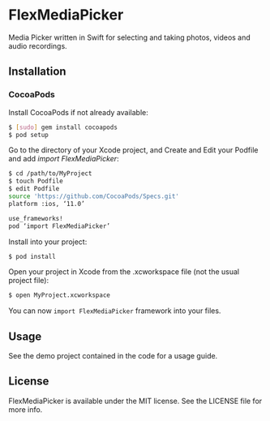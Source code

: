 # FlexMediaPicker
Media Picker written in Swift for selecting and taking photos, videos and audio recordings.

## Installation

### CocoaPods

Install CocoaPods if not already available:

``` bash
$ [sudo] gem install cocoapods
$ pod setup
```
Go to the directory of your Xcode project, and Create and Edit your Podfile and add _import FlexMediaPicker_:

``` bash
$ cd /path/to/MyProject
$ touch Podfile
$ edit Podfile
source 'https://github.com/CocoaPods/Specs.git'
platform :ios, ‘11.0’

use_frameworks!
pod ‘import FlexMediaPicker’
```

Install into your project:

``` bash
$ pod install
```

Open your project in Xcode from the .xcworkspace file (not the usual project file):

``` bash
$ open MyProject.xcworkspace
```

You can now `import FlexMediaPicker` framework into your files.

## Usage

See the demo project contained in the code for a usage guide.

## License

FlexMediaPicker is available under the MIT license. See the LICENSE file for more info.
